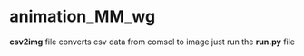 # animation_MM_wg

**csv2img** file converts csv data from comsol to image
just run the **run.py** file 